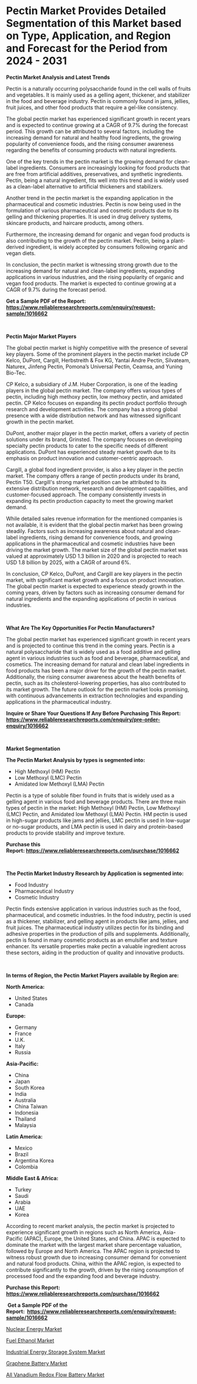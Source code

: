 <p><h1>Pectin Market Provides Detailed Segmentation of this Market based on Type, Application, and Region and Forecast for the Period from 2024 - 2031</h1></p><p><strong>Pectin Market Analysis and Latest Trends</strong></p>
<p><p>Pectin is a naturally occurring polysaccharide found in the cell walls of fruits and vegetables. It is mainly used as a gelling agent, thickener, and stabilizer in the food and beverage industry. Pectin is commonly found in jams, jellies, fruit juices, and other food products that require a gel-like consistency.</p><p>The global pectin market has experienced significant growth in recent years and is expected to continue growing at a CAGR of 9.7% during the forecast period. This growth can be attributed to several factors, including the increasing demand for natural and healthy food ingredients, the growing popularity of convenience foods, and the rising consumer awareness regarding the benefits of consuming products with natural ingredients.</p><p>One of the key trends in the pectin market is the growing demand for clean-label ingredients. Consumers are increasingly looking for food products that are free from artificial additives, preservatives, and synthetic ingredients. Pectin, being a natural ingredient, fits well into this trend and is widely used as a clean-label alternative to artificial thickeners and stabilizers.</p><p>Another trend in the pectin market is the expanding application in the pharmaceutical and cosmetic industries. Pectin is now being used in the formulation of various pharmaceutical and cosmetic products due to its gelling and thickening properties. It is used in drug delivery systems, skincare products, and haircare products, among others.</p><p>Furthermore, the increasing demand for organic and vegan food products is also contributing to the growth of the pectin market. Pectin, being a plant-derived ingredient, is widely accepted by consumers following organic and vegan diets.</p><p>In conclusion, the pectin market is witnessing strong growth due to the increasing demand for natural and clean-label ingredients, expanding applications in various industries, and the rising popularity of organic and vegan food products. The market is expected to continue growing at a CAGR of 9.7% during the forecast period.</p></p>
<p><strong>Get a Sample PDF of the Report:&nbsp; <a href="https://www.reliableresearchreports.com/enquiry/request-sample/1016662">https://www.reliableresearchreports.com/enquiry/request-sample/1016662</a></strong></p>
<p>&nbsp;</p>
<p><strong>Pectin Major Market Players</strong></p>
<p><p>The global pectin market is highly competitive with the presence of several key players. Some of the prominent players in the pectin market include CP Kelco, DuPont, Cargill, Herbstreith & Fox KG, Yantai Andre Pectin, Silvateam, Naturex, Jinfeng Pectin, Pomona’s Universal Pectin, Ceamsa, and Yuning Bio-Tec.</p><p>CP Kelco, a subsidiary of J.M. Huber Corporation, is one of the leading players in the global pectin market. The company offers various types of pectin, including high methoxy pectin, low methoxy pectin, and amidated pectin. CP Kelco focuses on expanding its pectin product portfolio through research and development activities. The company has a strong global presence with a wide distribution network and has witnessed significant growth in the pectin market.</p><p>DuPont, another major player in the pectin market, offers a variety of pectin solutions under its brand, Grinsted. The company focuses on developing specialty pectin products to cater to the specific needs of different applications. DuPont has experienced steady market growth due to its emphasis on product innovation and customer-centric approach.</p><p>Cargill, a global food ingredient provider, is also a key player in the pectin market. The company offers a range of pectin products under its brand, Pectin T50. Cargill's strong market position can be attributed to its extensive distribution network, research and development capabilities, and customer-focused approach. The company consistently invests in expanding its pectin production capacity to meet the growing market demand.</p><p>While detailed sales revenue information for the mentioned companies is not available, it is evident that the global pectin market has been growing steadily. Factors such as increasing awareness about natural and clean-label ingredients, rising demand for convenience foods, and growing applications in the pharmaceutical and cosmetic industries have been driving the market growth. The market size of the global pectin market was valued at approximately USD 1.3 billion in 2020 and is projected to reach USD 1.8 billion by 2025, with a CAGR of around 6%.</p><p>In conclusion, CP Kelco, DuPont, and Cargill are key players in the pectin market, with significant market growth and a focus on product innovation. The global pectin market is expected to experience steady growth in the coming years, driven by factors such as increasing consumer demand for natural ingredients and the expanding applications of pectin in various industries.</p></p>
<p>&nbsp;</p>
<p><strong>What Are The Key Opportunities For Pectin Manufacturers?</strong></p>
<p><p>The global pectin market has experienced significant growth in recent years and is projected to continue this trend in the coming years. Pectin is a natural polysaccharide that is widely used as a food additive and gelling agent in various industries such as food and beverage, pharmaceutical, and cosmetics. The increasing demand for natural and clean label ingredients in food products has been a major driver for the growth of the pectin market. Additionally, the rising consumer awareness about the health benefits of pectin, such as its cholesterol-lowering properties, has also contributed to its market growth. The future outlook for the pectin market looks promising, with continuous advancements in extraction technologies and expanding applications in the pharmaceutical industry.</p></p>
<p><strong>Inquire or Share Your Questions If Any Before Purchasing This Report: <a href="https://www.reliableresearchreports.com/enquiry/pre-order-enquiry/1016662">https://www.reliableresearchreports.com/enquiry/pre-order-enquiry/1016662</a></strong></p>
<p>&nbsp;</p>
<p><strong>Market Segmentation</strong></p>
<p><strong>The Pectin Market Analysis by types is segmented into:</strong></p>
<p><ul><li>High Methoxyl (HM) Pectin</li><li>Low Methoxyl (LMC) Pectin</li><li>Amidated low Methoxyl (LMA) Pectin</li></ul></p>
<p><p>Pectin is a type of soluble fiber found in fruits that is widely used as a gelling agent in various food and beverage products. There are three main types of pectin in the market: High Methoxyl (HM) Pectin, Low Methoxyl (LMC) Pectin, and Amidated low Methoxyl (LMA) Pectin. HM pectin is used in high-sugar products like jams and jellies, LMC pectin is used in low-sugar or no-sugar products, and LMA pectin is used in dairy and protein-based products to provide stability and improve texture.</p></p>
<p><strong>Purchase this Report:&nbsp;<a href="https://www.reliableresearchreports.com/purchase/1016662">https://www.reliableresearchreports.com/purchase/1016662</a></strong></p>
<p>&nbsp;</p>
<p><strong>The Pectin Market Industry Research by Application is segmented into:</strong></p>
<p><ul><li>Food Industry</li><li>Pharmaceutical Industry</li><li>Cosmetic Industry</li></ul></p>
<p><p>Pectin finds extensive application in various industries such as the food, pharmaceutical, and cosmetic industries. In the food industry, pectin is used as a thickener, stabilizer, and gelling agent in products like jams, jellies, and fruit juices. The pharmaceutical industry utilizes pectin for its binding and adhesive properties in the production of pills and supplements. Additionally, pectin is found in many cosmetic products as an emulsifier and texture enhancer. Its versatile properties make pectin a valuable ingredient across these sectors, aiding in the production of quality and innovative products.</p></p>
<p>&nbsp;</p>
<p><strong>In terms of Region, the Pectin Market Players available by Region are:</strong></p>
<p>
    <p> <strong> North America: </strong>
        <ul>
            <li>United States</li>
            <li>Canada</li>
        </ul>
        </p> 
    <p> <strong> Europe: </strong>
        <ul>
            <li>Germany</li>
            <li>France</li>
            <li>U.K.</li>
            <li>Italy</li>
            <li>Russia</li>
        </ul>
        </p> 
    <p> <strong> Asia-Pacific: </strong>
        <ul>
            <li>China</li>
            <li>Japan</li>
            <li>South Korea</li>
            <li>India</li>
            <li>Australia</li>
            <li>China Taiwan</li>
            <li>Indonesia</li>
            <li>Thailand</li>
            <li>Malaysia</li>
        </ul>
        </p> 
    <p> <strong> Latin America: </strong>
        <ul>
            <li>Mexico</li>
            <li>Brazil</li>
            <li>Argentina Korea</li>
            <li>Colombia</li>
        </ul>
        </p> 
    <p> <strong> Middle East & Africa: </strong>
        <ul>
            <li>Turkey</li>
            <li>Saudi</li>
            <li>Arabia</li>
            <li>UAE</li>
            <li>Korea</li>
        </ul>
    </p>
    </p>
<p><p>According to recent market analysis, the pectin market is projected to experience significant growth in regions such as North America, Asia-Pacific (APAC), Europe, the United States, and China. APAC is expected to dominate the market with the largest market share percentage valuation, followed by Europe and North America. The APAC region is projected to witness robust growth due to increasing consumer demand for convenient and natural food products. China, within the APAC region, is expected to contribute significantly to the growth, driven by the rising consumption of processed food and the expanding food and beverage industry.</p></p>
<p><strong>Purchase this Report: <a href="https://www.reliableresearchreports.com/purchase/1016662">https://www.reliableresearchreports.com/purchase/1016662</a></strong></p>
<p>&nbsp;<strong>Get a Sample PDF of the Report:&nbsp;&nbsp;<a href="https://www.reliableresearchreports.com/enquiry/request-sample/1016662">https://www.reliableresearchreports.com/enquiry/request-sample/1016662</a></strong></p>
<p><strong></strong></p>
<p><p><a href="https://github.com/PeterParrish5/Market-Research-Report-List-2/blob/main/nuclear-energy-market.md">Nuclear Energy Market</a></p><p><a href="https://github.com/WillieWoodard/Market-Research-Report-List-2/blob/main/fuel-ethanol-market.md">Fuel Ethanol Market</a></p><p><a href="https://github.com/GroverBarry/Market-Research-Report-List-3/blob/main/industrial-energy-storage-system-market.md">Industrial Energy Storage System Market</a></p><p><a href="https://github.com/CliffMedina6/Market-Research-Report-List-2/blob/main/graphene-battery-market.md">Graphene Battery Market</a></p><p><a href="https://github.com/RickHolmes3/Market-Research-Report-List-2/blob/main/all-vanadium-redox-flow-battery-market.md">All Vanadium Redox Flow Battery Market</a></p></p>